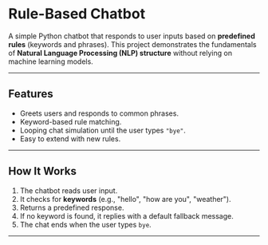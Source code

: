 # Rule-Based Chatbot

A simple Python chatbot that responds to user inputs based on **predefined rules** (keywords and phrases). This project demonstrates the fundamentals of **Natural Language Processing (NLP) structure** without relying on machine learning models.  

---

## Features
- Greets users and responds to common phrases.  
- Keyword-based rule matching.  
- Looping chat simulation until the user types `"bye"`.  
- Easy to extend with new rules.
  
---

## How It Works
1. The chatbot reads user input.  
2. It checks for **keywords** (e.g., "hello", "how are you", "weather").  
3. Returns a predefined response.  
4. If no keyword is found, it replies with a default fallback message.  
5. The chat ends when the user types `bye`.  

---


